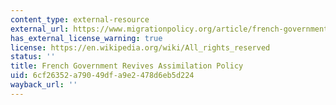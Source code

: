 ```yaml
---
content_type: external-resource
external_url: https://www.migrationpolicy.org/article/french-government-revives-assimilation-policy
has_external_license_warning: true
license: https://en.wikipedia.org/wiki/All_rights_reserved
status: ''
title: French Government Revives Assimilation Policy
uid: 6cf26352-a790-49df-a9e2-478d6eb5d224
wayback_url: ''
---
```

